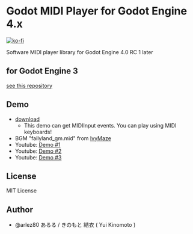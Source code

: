 # Godot MIDI Player for Godot Engine 4.x

[![ko-fi](https://ko-fi.com/img/githubbutton_sm.svg)](https://ko-fi.com/E1E44AWTA)

Software MIDI player library for Godot Engine 4.0 RC 1 later

## for Godot Engine 3

[see this repository](https://bitbucket.org/arlez80/godot-midi-player)

## Demo

* [download](https://bitbucket.org/arlez80/godot-midi-player/downloads/demo.zip)
	* This demo can get MIDIInput events. You can play using MIDI keyboards!
* BGM "failyland_gm.mid" from [IvyMaze]( http://ivymaze.sakura.ne.jp/ )
* Youtube: [Demo #1](https://www.youtube.com/watch?v=SdrU4uRepVs)
* Youtube: [Demo #2](https://www.youtube.com/watch?v=nn21P3eI4hs)
* Youtube: [Demo #3](https://www.youtube.com/watch?v=dAYfFH-Fq2o)

## License

MIT License

## Author

* @arlez80 あるる / きのもと 結衣 ( Yui Kinomoto )
